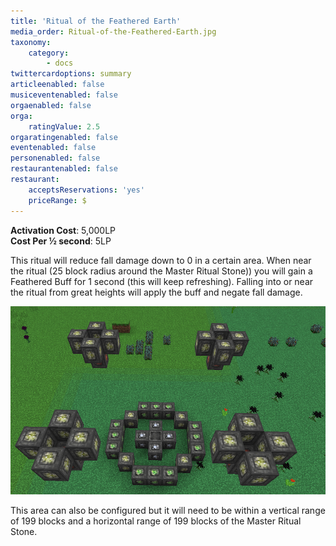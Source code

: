 ```yaml
---
title: 'Ritual of the Feathered Earth'
media_order: Ritual-of-the-Feathered-Earth.jpg
taxonomy:
    category:
        - docs
twittercardoptions: summary
articleenabled: false
musiceventenabled: false
orgaenabled: false
orga:
    ratingValue: 2.5
orgaratingenabled: false
eventenabled: false
personenabled: false
restaurantenabled: false
restaurant:
    acceptsReservations: 'yes'
    priceRange: $
---
```


**Activation Cost**: 5,000LP  
**Cost Per ½ second**: 5LP  

This ritual will reduce fall damage down to 0 in a certain area. When near the ritual (25 block radius around the Master Ritual Stone)) you will gain a Feathered Buff for 1 second (this will keep refreshing). Falling into or near the ritual from great heights will apply the buff and negate fall damage.

![](Ritual-of-the-Feathered-Earth.jpg)

This area can also be configured but it will need to be within a vertical range of 199 blocks and a horizontal range of 199 blocks of the  Master Ritual Stone.